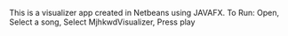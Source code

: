 This is a visualizer app created in Netbeans using JAVAFX.
To Run:
Open,
Select a song,
Select MjhkwdVisualizer,
Press play